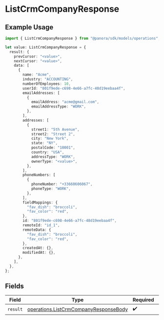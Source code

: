 # ListCrmCompanyResponse

## Example Usage

```typescript
import { ListCrmCompanyResponse } from "@panora/sdk/models/operations";

let value: ListCrmCompanyResponse = {
  result: {
    prevCursor: "<value>",
    nextCursor: "<value>",
    data: [
      {
        name: "Acme",
        industry: "ACCOUNTING",
        numberOfEmployees: 10,
        userId: "801f9ede-c698-4e66-a7fc-48d19eebaa4f",
        emailAddresses: [
          {
            emailAddress: "acme@gmail.com",
            emailAddressType: "WORK",
          },
        ],
        addresses: [
          {
            street1: "5th Avenue",
            street2: "Street 2",
            city: "New York",
            state: "NY",
            postalCode: "10001",
            country: "USA",
            addressType: "WORK",
            ownerType: "<value>",
          },
        ],
        phoneNumbers: [
          {
            phoneNumber: "+33660606067",
            phoneType: "WORK",
          },
        ],
        fieldMappings: {
          "fav_dish": "broccoli",
          "fav_color": "red",
        },
        id: "801f9ede-c698-4e66-a7fc-48d19eebaa4f",
        remoteId: "id_1",
        remoteData: {
          "fav_dish": "broccoli",
          "fav_color": "red",
        },
        createdAt: {},
        modifiedAt: {},
      },
    ],
  },
};
```

## Fields

| Field                                                                                          | Type                                                                                           | Required                                                                                       | Description                                                                                    |
| ---------------------------------------------------------------------------------------------- | ---------------------------------------------------------------------------------------------- | ---------------------------------------------------------------------------------------------- | ---------------------------------------------------------------------------------------------- |
| `result`                                                                                       | [operations.ListCrmCompanyResponseBody](../../models/operations/listcrmcompanyresponsebody.md) | :heavy_check_mark:                                                                             | N/A                                                                                            |